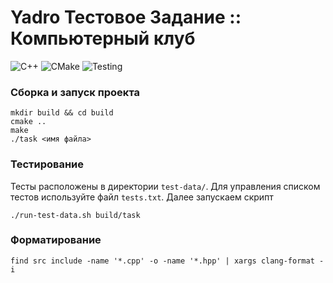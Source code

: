 # Yadro Тестовое Задание :: Компьютерный клуб

![C++](https://img.shields.io/badge/C++-20-blue.svg)
![CMake](https://img.shields.io/badge/CMake-3.10+-brightgreen.svg)
![Testing](https://img.shields.io/badge/Tested-GCC%20%7C%20MinGW-success.svg)

### Сборка и запуск проекта

```shell
mkdir build && cd build
cmake ..
make
./task <имя файла>
```

### Тестирование

Тесты расположены в директории `test-data/`. Для управления списком тестов используйте файл `tests.txt`. Далее запускаем скрипт

```shell
./run-test-data.sh build/task
```

### Форматирование

```shell
find src include -name '*.cpp' -o -name '*.hpp' | xargs clang-format -i
```
